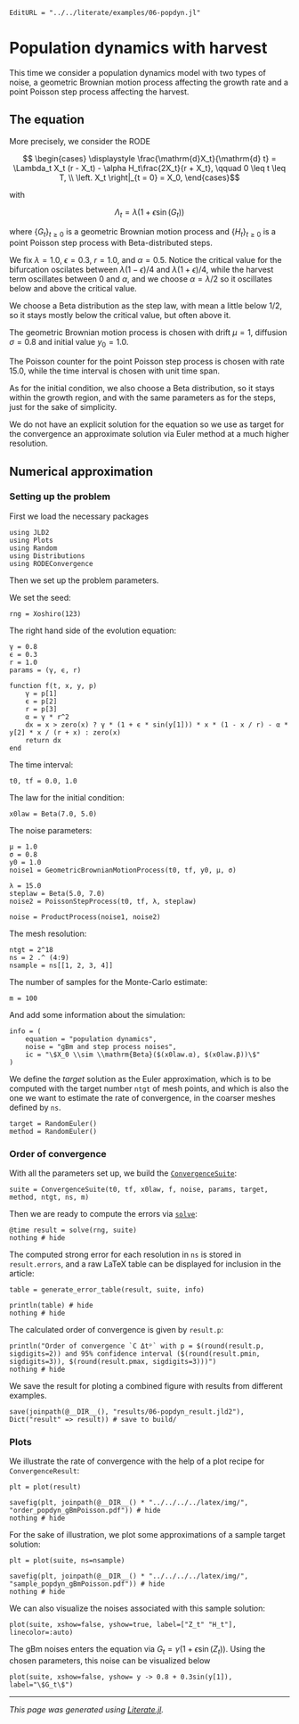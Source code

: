 ```@meta
EditURL = "../../literate/examples/06-popdyn.jl"
```

# Population dynamics with harvest

This time we consider a population dynamics model with two types of noise, a geometric Brownian motion process affecting the growth rate and a point Poisson step process affecting the harvest.

## The equation

More precisely, we consider the RODE
```math
  \begin{cases}
    \displaystyle \frac{\mathrm{d}X_t}{\mathrm{d} t} = \Lambda_t X_t (r - X_t) - \alpha H_t\frac{2X_t}{r + X_t}, \qquad 0 \leq t \leq T, \\
  \left. X_t \right|_{t = 0} = X_0,
  \end{cases}
```
with
```math
  \Lambda_t = \lambda(1 + \epsilon\sin(G_t))
```
where $\{G_t\}_{t\geq 0}$ is a geometric Brownian motion process and $\{H_t\}_{t \geq 0}$ is a point Poisson step process with Beta-distributed steps.

We fix $\lambda = 1.0$, $\epsilon = 0.3$, $r = 1.0$, and $\alpha = 0.5$. Notice the critical value for the bifurcation oscilates between $\lambda (1 - \epsilon) / 4$ and $\lambda (1 + \epsilon) / 4$, while the harvest term oscillates between 0 and $\alpha$, and we choose $\alpha = \lambda / 2$ so it oscillates below and above the critical value.

We choose a Beta distribution as the step law, with mean a little below $1/2$, so it stays mostly below the critical value, but often above it.

The geometric Brownian motion process is chosen with drift $\mu = 1$, diffusion $\sigma = 0.8$ and initial value $y_0 = 1.0$.

The Poisson counter for the point Poisson step process is chosen with rate 15.0, while the time interval is chosen with unit time span.

As for the initial condition, we also choose a Beta distribution, so it stays within the growth region, and with the same parameters as for the steps, just for the sake of simplicity.

We do not have an explicit solution for the equation so we use as target for the convergence an approximate solution via Euler method at a much higher resolution.

## Numerical approximation

### Setting up the problem

First we load the necessary packages

````@example 06-popdyn
using JLD2
using Plots
using Random
using Distributions
using RODEConvergence
````

Then we set up the problem parameters.

We set the seed:

````@example 06-popdyn
rng = Xoshiro(123)
````

The right hand side of the evolution equation:

````@example 06-popdyn
γ = 0.8
ϵ = 0.3
r = 1.0
params = (γ, ϵ, r)

function f(t, x, y, p)
    γ = p[1]
    ϵ = p[2]
    r = p[3]
    α = γ * r^2
    dx = x > zero(x) ? γ * (1 + ϵ * sin(y[1])) * x * (1 - x / r) - α * y[2] * x / (r + x) : zero(x)
    return dx
end
````

The time interval:

````@example 06-popdyn
t0, tf = 0.0, 1.0
````

The law for the initial condition:

````@example 06-popdyn
x0law = Beta(7.0, 5.0)
````

The noise parameters:

````@example 06-popdyn
μ = 1.0
σ = 0.8
y0 = 1.0
noise1 = GeometricBrownianMotionProcess(t0, tf, y0, μ, σ)

λ = 15.0
steplaw = Beta(5.0, 7.0)
noise2 = PoissonStepProcess(t0, tf, λ, steplaw)

noise = ProductProcess(noise1, noise2)
````

The mesh resolution:

````@example 06-popdyn
ntgt = 2^18
ns = 2 .^ (4:9)
nsample = ns[[1, 2, 3, 4]]
````

The number of samples for the Monte-Carlo estimate:

````@example 06-popdyn
m = 100
````

And add some information about the simulation:

````@example 06-popdyn
info = (
    equation = "population dynamics",
    noise = "gBm and step process noises",
    ic = "\$X_0 \\sim \\mathrm{Beta}($(x0law.α), $(x0law.β))\$"
)
````

We define the *target* solution as the Euler approximation, which is to be computed with the target number `ntgt` of mesh points, and which is also the one we want to estimate the rate of convergence, in the coarser meshes defined by `ns`.

````@example 06-popdyn
target = RandomEuler()
method = RandomEuler()
````

### Order of convergence

With all the parameters set up, we build the [`ConvergenceSuite`](@ref):

````@example 06-popdyn
suite = ConvergenceSuite(t0, tf, x0law, f, noise, params, target, method, ntgt, ns, m)
````

Then we are ready to compute the errors via [`solve`](@ref):

````@example 06-popdyn
@time result = solve(rng, suite)
nothing # hide
````

The computed strong error for each resolution in `ns` is stored in `result.errors`, and a raw LaTeX table can be displayed for inclusion in the article:

````@example 06-popdyn
table = generate_error_table(result, suite, info)

println(table) # hide
nothing # hide
````

The calculated order of convergence is given by `result.p`:

````@example 06-popdyn
println("Order of convergence `C Δtᵖ` with p = $(round(result.p, sigdigits=2)) and 95% confidence interval ($(round(result.pmin, sigdigits=3)), $(round(result.pmax, sigdigits=3)))")
nothing # hide
````

We save the result for ploting a combined figure with results from different examples.

````@example 06-popdyn
save(joinpath(@__DIR__(), "results/06-popdyn_result.jld2"), Dict("result" => result)) # save to build/
````

### Plots

We illustrate the rate of convergence with the help of a plot recipe for `ConvergenceResult`:

````@example 06-popdyn
plt = plot(result)
````

````@example 06-popdyn
savefig(plt, joinpath(@__DIR__() * "../../../../latex/img/", "order_popdyn_gBmPoisson.pdf")) # hide
nothing # hide
````

For the sake of illustration, we plot some approximations of a sample target solution:

````@example 06-popdyn
plt = plot(suite, ns=nsample)
````

````@example 06-popdyn
savefig(plt, joinpath(@__DIR__() * "../../../../latex/img/", "sample_popdyn_gBmPoisson.pdf")) # hide
nothing # hide
````

We can also visualize the noises associated with this sample solution:

````@example 06-popdyn
plot(suite, xshow=false, yshow=true, label=["Z_t" "H_t"], linecolor=:auto)
````

The gBm noises enters the equation via $G_t = \gamma(1 + \epsilon\sin(Z_t))$. Using the chosen parameters, this noise can be visualized below

````@example 06-popdyn
plot(suite, xshow=false, yshow= y -> 0.8 + 0.3sin(y[1]), label="\$G_t\$")
````

---

*This page was generated using [Literate.jl](https://github.com/fredrikekre/Literate.jl).*

